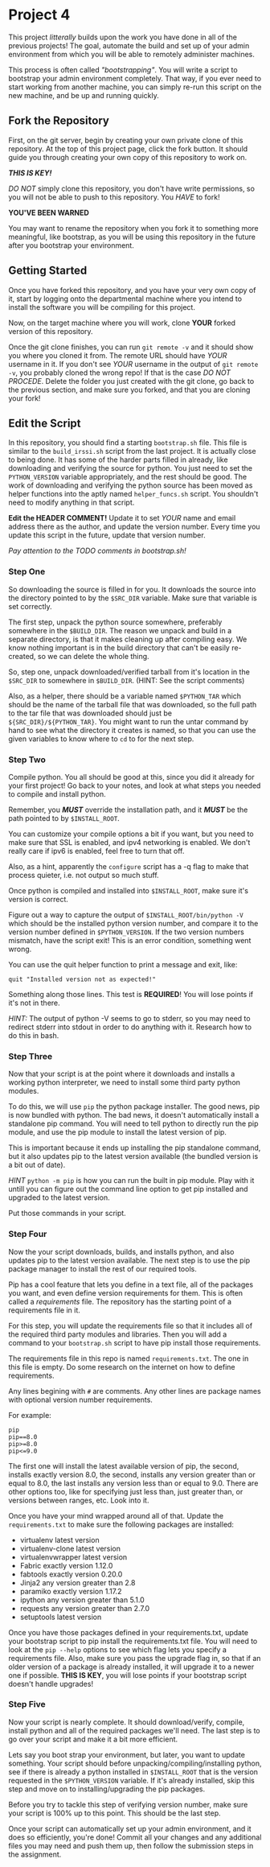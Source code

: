 # Project 4

This project *litterally* builds upon the work you have done in all of the
previous projects! The goal, automate the build and set up of your admin
environment from which you will be able to remotely administer machines.

This process is often called *"bootstrapping"*. You will write a script
to bootstrap your admin environment completely. That way, if you ever
need to start working from another machine, you can simply re-run this
script on the new machine, and be up and running quickly.


## Fork the Repository

First, on the git server, begin by creating your own private clone of this
repository. At the top of this project page, click the fork button. It should
guide you through creating your own copy of this repository to work on.

***THIS IS KEY!***

*DO NOT* simply clone this repository, you don't have write permissions, so
you will not be able to push to this repository. You *HAVE* to fork!

**YOU'VE BEEN WARNED**

You may want to rename the repository when you fork it to something more
meaningful, like bootstrap, as you will be using this repository in the future
after you bootstrap your environment.

## Getting Started

Once you have forked this repository, and you have your very own copy of it,
start by logging onto the departmental machine where you intend to install
the software you will be compiling for this project.

Now, on the target machine where you will work, clone **YOUR** forked version
of this repository.

Once the git clone finishes, you can run `git remote -v` and it should show
you where you cloned it from. The remote URL should have *YOUR* username in
it. If you don't see *YOUR* username in the output of `git remote -v`, you
probably cloned the wrong repo! If that is the case *DO NOT PROCEDE*. Delete
the folder you just created with the git clone, go back to the previous
section, and make sure you forked, and that you are cloning your fork!


## Edit the Script

In this repository, you should find a starting `bootstrap.sh` file. This file
is similar to the `build_irssi.sh` script from the last project. It is actually
close to being done. It has some of the harder parts filled in already, like
downloading and verifying the source for python. You just need to set the
`PYTHON_VERSION` variable appropriately, and the rest should be good. The work
of downloading and verifying the python source has been moved as helper
functions into the aptly named `helper_funcs.sh` script. You shouldn't need to
modify anything in that script.

**Edit the HEADER COMMENT!** Update it to set *YOUR* name and email address
there as the author, and update the version number. Every time you update this
script in the future, update that version number.

*Pay attention to the TODO comments in bootstrap.sh!*

### Step One

So downloading the source is filled in for you. It downloads the source into
the directory pointed to by the `$SRC_DIR` variable. Make sure that variable
is set correctly.

The first step, unpack the python source somewhere, preferably somewhere in the
`$BUILD_DIR`. The reason we unpack and build in a separate directory, is that
it makes cleaning up after compiling easy. We know nothing important is in the
build directory that can't be easily re-created, so we can delete the whole
thing.

So, step one, unpack downloaded/verified tarball from it's location in the
`$SRC_DIR` to somewhere in `$BUILD_DIR`. (HINT: See the script comments)

Also, as a helper, there should be a variable named `$PYTHON_TAR` which
should be the name of the tarball file that was downloaded, so the full
path to the tar file that was downloaded should just be
`${SRC_DIR}/${PYTHON_TAR}`. You might want to run the untar command by hand
to see what the directory it creates is named, so that you can use the given
variables to know where to `cd` to for the next step.

### Step Two

Compile python. You all should be good at this, since you did it already for
your first project! Go back to your notes, and look at what steps you needed
to compile and install python.

Remember, you ***MUST*** override the installation path, and it ***MUST*** be
the path pointed to by `$INSTALL_ROOT`.

You can customize your compile options a bit if you want, but you need to
make sure that SSL is enabled, and ipv4 networking is enabled. We don't really
care if ipv6 is enabled, feel free to turn that off.

Also, as a hint, apparently the `configure` script has a -q flag to make that
process quieter, i.e. not output so much stuff.

Once python is compiled and installed into `$INSTALL_ROOT`, make sure it's
version is correct.

Figure out a way to capture the output of `$INSTALL_ROOT/bin/python -V` which
should be the installed python version number, and compare it to the version
number defined in `$PYTHON_VERSION`. If the two version numbers mismatch,
have the script exit! This is an error condition, something went wrong.

You can use the quit helper function to print a message and exit, like:

    quit "Installed version not as expected!"

Something along those lines. This test is **REQUIRED**! You will lose points
if it's not in there.

*HINT:* The output of python -V seems to go to stderr, so you may need to
redirect stderr into stdout in order to do anything with it. Research how to
do this in bash.

### Step Three

Now that your script is at the point where it downloads and installs a working
python interpreter, we need to install some third party python modules.

To do this, we will use `pip` the python package installer. The good news,
pip is now bundled with python. The bad news, it doesn't automatically install
a standalone pip command. You will need to tell python to directly run the
pip module, and use the pip module to install the latest version of pip.

This is important because it ends up installing the pip standalone command,
but it also updates pip to the latest version available (the bundled version
is a bit out of date).

*HINT* `python -m pip` is how you can run the built in pip module. Play with
it untill you can figure out the command line option to get pip installed
and upgraded to the latest version.

Put those commands in your script.

### Step Four

Now the your script downloads, builds, and installs python, and also updates pip
to the latest version available. The next step is to use the pip package 
manager to install the rest of our required tools.

Pip has a cool feature that lets you define in a text file, all of the packages
you want, and even define version requirements for them. This is often called
a *requirements* file. The repository has the starting point of a requirements
file in it.

For this step, you will update the requirements file so that it includes all
of the required third party modules and libraries. Then you will add a command
to your `bootstrap.sh` script to have pip install those requirements.

The requirements file in this repo is named `requirements.txt`. The one in this file is empty. Do some research on the internet on how to define requirements.

Any lines begining with `#` are comments. Any other lines are package names
with optional version number requirements.

For example:

    pip
    pip==8.0
    pip>=8.0
    pip<=9.0

The first one will install the latest available version of pip, the second,
installs exactly version 8.0, the second, installs any version greater than
or equal to 8.0, the last installs any version less than or equal to 9.0. There
are other options too, like for specifying just less than, just greater than,
or versions between ranges, etc. Look into it.

Once you have your mind wrapped around all of that. Update the
`requirements.txt` to make sure the following packages are installed:

* virtualenv        latest version
* virtualenv-clone  latest version
* virtualenvwrapper latest version
* Fabric            exactly version 1.12.0
* fabtools          exactly version 0.20.0
* Jinja2            any version greater than 2.8
* paramiko          exactly version 1.17.2
* ipython           any version greater than 5.1.0
* requests          any version greater than 2.7.0
* setuptools        latest version

Once you have those packages defined in your requirements.txt, update your
bootstrap script to pip install the requirements.txt file. You will need to
look at the `pip --help` options to see which flag lets you specify a
requirements file. Also, make sure you pass the upgrade flag in, so that if an
older version of a package is already installed, it will upgrade it to a newer
one if possible. **THIS IS KEY**, you will lose points if your bootstrap
script doesn't handle upgrades!

### Step Five

Now your script is nearly complete. It should download/verify, compile, install
python and all of the required packages we'll need. The last step is to go
over your script and make it a bit more efficient.

Lets say you boot strap your environment, but later, you want to update
something. Your script should before unpacking/compiling/installing python,
see if there is already a python installed in `$INSTALL_ROOT` that is the
version requested in the `$PYTHON_VERSION` variable. If it's already installed,
skip this step and move on to installing/upgrading the pip packages.

Before you try to tackle this step of verifying version number, make sure your
script is 100% up to this point. This should be the last step.

Once your script can automatically set up your admin environment, and it
does so efficiently, you're done! Commit all your changes and any additional
files you may need and push them up, then follow the submission steps in
the assignment.
